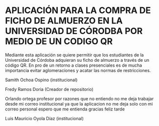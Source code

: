 # APLICACIÓN PARA LA COMPRA DE FICHO DE ALMUERZO EN LA UNIVERSIDAD DE CÓRODBA POR MEDIO DE UN CODIGO QR

Mediante esta aplicación se quiere permitir que los estudiantes de la Universidad de Córdoba adquieran su ficho de almuerzo a través de un código QR. En pro de un retorno a clases presenciales es de mucha importancia evitar aglomeraciones y acatar las normas de restricciones.


Samith Ochoa Ospino (institucional)

Fredy Ramos Doria (Creador de repositorio)

Orlando ortega profesor  por razones  que no entiendo no me deja trabajar desde mi correo institucional ya que la aplicacion no me deja solo con mi correo personal espero que me entienda gracias feliz tarde  

Luis Mauricio Oyola Díaz (institucional) 
